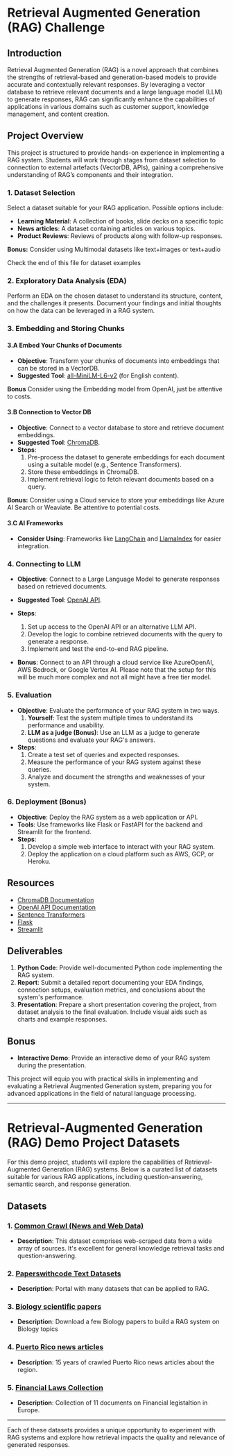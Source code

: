 # Retrieval Augmented Generation (RAG) Challenge

## Introduction
Retrieval Augmented Generation (RAG) is a novel approach that combines the strengths of retrieval-based and generation-based models to provide accurate and contextually relevant responses. By leveraging a vector database to retrieve relevant documents and a large language model (LLM) to generate responses, RAG can significantly enhance the capabilities of applications in various domains such as customer support, knowledge management, and content creation.

## Project Overview

This project is structured to provide hands-on experience in implementing a RAG system. Students will work through stages from dataset selection to connection to external artefacts (VectorDB, APIs), gaining a comprehensive understanding of RAG’s components and their integration.

### 1. Dataset Selection

Select a dataset suitable for your RAG application. Possible options include:
- **Learning Material**: A collection of books, slide decks on a specific topic
- **News articles**: A dataset containing articles on various topics.
- **Product Reviews**: Reviews of products along with follow-up responses.

**Bonus:** Consider using Multimodal datasets like text+images or text+audio

Check the end of this file for dataset examples

### 2. Exploratory Data Analysis (EDA)
Perform an EDA on the chosen dataset to understand its structure, content, and the challenges it presents. Document your findings and initial thoughts on how the data can be leveraged in a RAG system.

### 3. Embedding and Storing Chunks

#### 3.A Embed Your Chunks of Documents
- **Objective**: Transform your chunks of documents into embeddings that can be stored in a VectorDB.
- **Suggested Tool**: [all-MiniLM-L6-v2](https://huggingface.co/sentence-transformers/all-MiniLM-L6-v2) (for English content).

**Bonus** Consider using the Embedding model from OpenAI, just be attentive to costs.

#### 3.B Connection to Vector DB
- **Objective**: Connect to a vector database to store and retrieve document embeddings.
- **Suggested Tool**: [ChromaDB](https://www.trychroma.com/).
- **Steps**:
  1. Pre-process the dataset to generate embeddings for each document using a suitable model (e.g., Sentence Transformers).
  2. Store these embeddings in ChromaDB.
  3. Implement retrieval logic to fetch relevant documents based on a query.

**Bonus:** Consider using a Cloud service to store your embeddings like Azure AI Search or Weaviate. Be attentive to potential costs.

#### 3.C AI Frameworks
- **Consider Using**: Frameworks like [LangChain](https://python.langchain.com/docs/integrations/vectorstores/chroma) and [LlamaIndex](https://gpt-index.readthedocs.io/en/latest/examples/vector_stores/ChromaIndexDemo.html) for easier integration.

### 4. Connecting to LLM
- **Objective**: Connect to a Large Language Model to generate responses based on retrieved documents.
- **Suggested Tool**: [OpenAI API](https://platform.openai.com/docs/api-reference/introduction).
- **Steps**:
  1. Set up access to the OpenAI API or an alternative LLM API.
  2. Develop the logic to combine retrieved documents with the query to generate a response.
  3. Implement and test the end-to-end RAG pipeline.

- **Bonus**: Connect to an API through a cloud service like AzureOpenAI, AWS Bedrock, or Google Vertex AI. Please note that the setup for this will be much more complex and not all might have a free tier model.

### 5. Evaluation
- **Objective**: Evaluate the performance of your RAG system in two ways.
  1. **Yourself**: Test the system multiple times to understand its performance and usability.
  2. **LLM as a judge (Bonus)**: Use an LLM as a judge to generate questions and evaluate your RAG's answers.
- **Steps**:
  1. Create a test set of queries and expected responses.
  2. Measure the performance of your RAG system against these queries.
  3. Analyze and document the strengths and weaknesses of your system.

### 6. Deployment (Bonus)
- **Objective**: Deploy the RAG system as a web application or API.
- **Tools**: Use frameworks like Flask or FastAPI for the backend and Streamlit for the frontend.
- **Steps**:
  1. Develop a simple web interface to interact with your RAG system.
  2. Deploy the application on a cloud platform such as AWS, GCP, or Heroku.

## Resources
- [ChromaDB Documentation](https://www.trychroma.com/docs)
- [OpenAI API Documentation](https://platform.openai.com/docs/api-reference/introduction)
- [Sentence Transformers](https://www.sbert.net/)
- [Flask](https://flask.palletsprojects.com/)
- [Streamlit](https://streamlit.io/)

## Deliverables
1. **Python Code**: Provide well-documented Python code implementing the RAG system.
2. **Report**: Submit a detailed report documenting your EDA findings, connection setups, evaluation metrics, and conclusions about the system's performance.
3. **Presentation**: Prepare a short presentation covering the project, from dataset analysis to the final evaluation. Include visual aids such as charts and example responses.

## Bonus
- **Interactive Demo**: Provide an interactive demo of your RAG system during the presentation.

This project will equip you with practical skills in implementing and evaluating a Retrieval Augmented Generation system, preparing you for advanced applications in the field of natural language processing.

---

# Retrieval-Augmented Generation (RAG) Demo Project Datasets

For this demo project, students will explore the capabilities of Retrieval-Augmented Generation (RAG) systems. Below is a curated list of datasets suitable for various RAG applications, including question-answering, semantic search, and response generation.

## Datasets

### 1. [Common Crawl (News and Web Data)](https://github.com/commoncrawl/)
   - **Description**: This dataset comprises web-scraped data from a wide array of sources. It's excellent for general knowledge retrieval tasks and question-answering.

### 2. [Paperswithcode Text Datasets](https://paperswithcode.com/datasets?mod=texts&page=1)
   - **Description**: Portal with many datasets that can be applied to RAG.

### 3. [Biology scientific papers](https://www.researchgate.net/topic/Biological-Science/publications)
- **Description**: Download a few Biology papers to build a RAG system on Biology topics

### 4. [Puerto Rico news articles](https://github.com/ironhack-labs/project-5-2-genai-rag/data)
- **Description**: 15 years of crawled Puerto Rico news articles about the region.

### 5. [Financial Laws Collection](https://github.com/ironhack-labs/project-5-2-genai-rag/data)
- **Description**: Collection of 11 documents on Financial legistaltion in Europe.

---

Each of these datasets provides a unique opportunity to experiment with RAG systems and explore how retrieval impacts the quality and relevance of generated responses.
